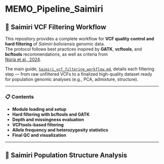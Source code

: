 # MEMO_Pipeline_Saimiri
## 🧬 Saimiri VCF Filtering Workflow

This repository provides a complete workflow for **VCF quality control and hard filtering** of *Saimiri boliviensis* genomic data.  
The protocol follows best practices inspired by **GATK**, **vcftools**, and **bcftools** recommendations, as well as criteria from  
[Núria et al., 2024](https://doi.org/10.1038/s42003-024-06901-3).

The main guide, [`Saimiri_vcf_filtering_workflow.md`](./Saimiri_vcf_filtering_workflow.md), details each filtering step — from raw unfiltered VCFs to a finalized high-quality dataset ready for population genomic analyses (e.g., PCA, admixture, structure).

---

### 📋 Contents

- **Module loading and setup**
- **Hard filtering with bcftools and GATK**
- **Depth and missingness evaluation**
- **VCFtools-based filtering**
- **Allele frequency and heterozygosity statistics**
- **Final QC and visualization**

---

## 🧬 Saimiri Population Structure Analysis
